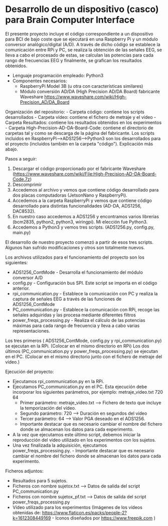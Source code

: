 # Desarrollo de un dispositivo (casco) para Brain Computer Interface
El presente proyecto incluye el código correspondiente a un dispositivo para BCI de bajo coste que se ejecutará en una Raspberry Pi y un módulo conversor analógico/digital (A/D).
A través de dicho código se establece la comunicación entre RPi y PC, se realiza la obtención de las señales EEG, se lleva a cabo el procesado de estas,
se calculan las potencias para cada rango de frecuencias EEG y finalmente, se grafican los resultados obtenidos.

- Lenguaje programación empleado: Python3
- Componentes necesarios:
    - RaspberryPi Model 3B (u otra con características similares)
    - Módulo conversión AD/DA (High Precision AD/DA Board) fabricante Waveshare https://www.waveshare.com/wiki/High-Precision_AD/DA_Board

Organización del repositorio:
    - Carpeta código: contiene los scripts desarrollados
    - Carpeta vídeo: contiene el fichero de metraje y el vídeo
    - Carpeta Resultados: contiene los resultados obtenidos en los experimentos
    - Carpeta High-Precision-AD-DA-Board-Code: contiene el directorio de carpetas tal y como se descarga de la página del fabricante. Los scripts incluidos en RaspberryPi-->ADS1256-->Python3 son los desarrollados para el proyecto (incluidos también en la carpeta "código"). Explicación más abajo.

Pasos a seguir:
1. Descargar el código proporcionado por el fabricante Waveshare (https://www.waveshare.com/wiki/File:High-Precision-AD-DA-Board-Code.7z)
2. Descomprimir
3. Accedemos al archivo y vemos que contiene código desarrollado para dos placas computadoras (JetsonNano y RaspberryPi).
4. Accedemos a la carpeta RaspberryPi y vemos que contiene código desarrollado para distintas funcionalidades (AD-DA, ADS1256, DAC8532).
5. En nuestro caso accedemos a ADS1256 y encontramos varios librerías (bcm2835, python2, python3, wiringpi). Mi elección fue Python3.
6. Accedemos a Python3 y vemos tres scripts. (ADS1256.py, config.py, main.py)

El desarrollo de nuestro proyecto comenzó a partir de esos tres scripts. Algunos han sufrido modificaciones y otros son totalmente nuevos.

Los archivos utilizados para el funcionamiento del proyecto son los siguientes:
- ADS1256_ContMode - Desarrolla el funcionamiento del módulo conversor A/D
- config.py - Configuración bus SPI. Este script se importa en el código anterior. 
- rpi_communication.py - Establece la comunicación con PC y realiza la captura de señales EEG a través de las funciones de ADS1256_ContMode
- PC_communication.py - Establece la comunicación con RPi, recoge las señales adquiridas y las procesa mediante diferentes filtros
- power_freqs_processing.py - Realiza el cálculo de las potencias máximas para cada rango de frecuencia y lleva a cabo varias representaciones.

Los tres primeros ( ADS1256_ContMode, config.py y rpi_communication.py) se ejecutan en la RPi. (Colocar en el mismo directorio en RPi)
Los dos últimos (PC_communication.py y power_freqs_processing.py) se ejecutan en el PC. (Colocar en el mismo directorio junto con el fichero de metraje del vídeo.)

Ejecución del proyecto:
- Ejecutamos rpi_communication.py en la RPi.
- Ejecutamos PC_communication.py en el PC. Esta ejecución debe incorporar los siguientes parámetros, por ejemplo: metraje_video.txt 720 64
    - Primer parámetro: metraje_video.txt --> Fichero de texto que incluye la temporización del vídeo.
    - Segundo parámetro: 720 --> Duración en segundos del vídeo
    - Tercer parámetro: 64 --> Valor PGA deseado en el ADS1256.
    - Importante destacar que es necesario cambiar el nombre del fichero donde se almacenan los datos para cada experimento.
- A la vez que ejecutamos este último script, debemos iniciar la reproducción del vídeo utilizado en los experimentos con los sujetos.
- Una vez finalizada la adquisición, ejecutamos power_freqs_processing.py. 
      - Importante destacar que es necesario cambiar el nombre del fichero donde se almacenan los datos para cada experimento.


Ficheros adjuntos:
  - Resultados para 5 sujetos. 
  - Ficheros con nombre sujetox.txt --> Datos de salida del script PC_communication.py
  - Ficheros con nombre sujetox_pf.txt --> Datos de salida del script power_freqs_processing.py
  - Vídeo utilizado para los experimentos (Imágenes de los vídeos obtenidas de: https://www.flaticon.es/packs/people-2?k=1612308449169  - Iconos diseñados por            https://www.freepik.com )
